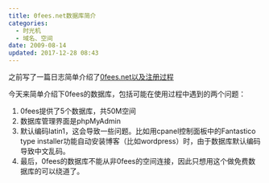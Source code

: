 ```yaml
---
title: 0fees.net数据库简介
categories:
  - 时光机
  - 域名、空间
date: 2009-08-14
updated: 2017-12-28 08:43
---
```


之前写了一篇日志简单介绍了[0fees.net以及注册过程](https://bnlt.org/2009/07/07/0fees-net免费空间/)

今天来简单介绍下0fees的数据库，包括可能在使用过程中遇到的两个问题：

1. 0fees提供了5个数据库，共50M空间
2. 数据库管理界面是phpMyAdmin
3. 默认编码latin1，这会导致一些问题。比如用cpanel控制面板中的Fantastico type installer功能自动安装博客（比如wordpress）时，由于数据库默认编码导致中文乱码。
4. 最后，0fees的数据库不能从非0fees的空间连接，因此只想用这个做免费数据库的可以绕道了。
